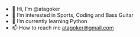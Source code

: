 - 👋 Hi, I’m @atagoker
- 👀 I’m interested in Sports, Coding and Bass Guitar
- 🌱 I’m currently learning Python
- 📫 How to reach me atagoker@gmail.com

<!---
atagoker/atagoker is a ✨ special ✨ repository because its `README.md` (this file) appears on your GitHub profile.
You can click the Preview link to take a look at your changes.
--->
